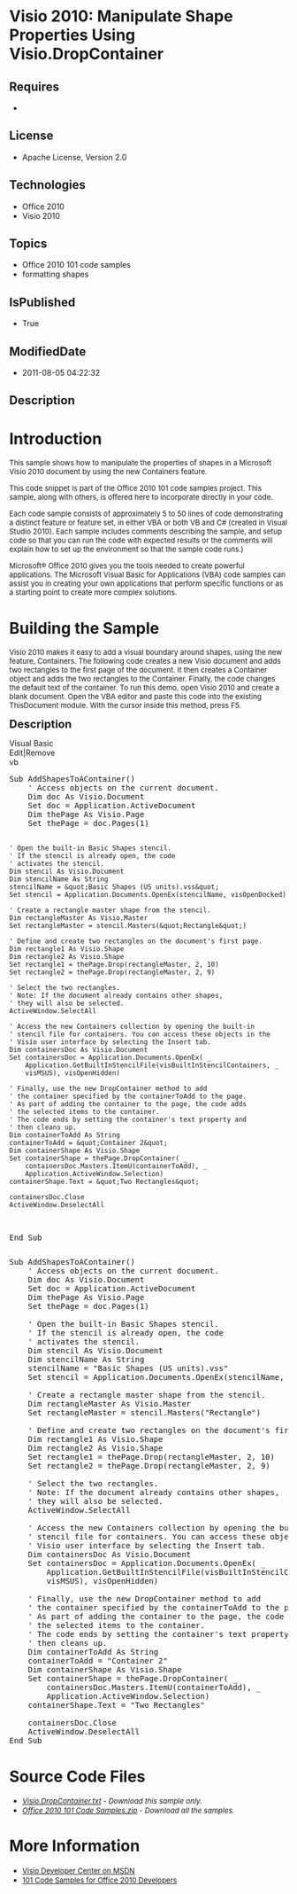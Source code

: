 # Visio 2010: Manipulate Shape Properties Using Visio.DropContainer
## Requires
* 
## License
* Apache License, Version 2.0
## Technologies
* Office 2010
* Visio 2010
## Topics
* Office 2010 101 code samples
* formatting shapes
## IsPublished
* True
## ModifiedDate
* 2011-08-05 04:22:32
## Description

<h1>Introduction</h1>
<p><span style="font-size:small">This sample shows how to manipulate the properties of shapes in a Microsoft Visio 2010 document by using the new Containers feature.</span></p>
<p><span style="font-size:small">This code snippet is part of the Office 2010 101 code samples project. This sample, along with others, is offered here to incorporate directly in your code.</span></p>
<p><span style="font-size:small">Each code sample consists of approximately 5 to 50 lines of code demonstrating a distinct feature or feature set, in either VBA or both VB and C# (created in Visual Studio 2010). Each sample includes comments describing the
 sample, and setup code so that you can run the code with expected results or the comments will explain how to set up the environment so that the sample code runs.)</span></p>
<p><span style="font-size:small">Microsoft&reg; Office 2010 gives you the tools needed to create powerful applications. The Microsoft Visual Basic for Applications (VBA) code samples can assist you in creating your own applications that perform specific functions
 or as a starting point to create more complex solutions.</span></p>
<h1><span>Building the Sample</span></h1>
<p><span style="font-size:small">Visio 2010 makes it easy to add a visual boundary around shapes,&nbsp;using the new feature, Containers. The following code creates a new Visio document and adds two rectangles to the first page of the document. It then creates
 a Container object and adds the two rectangles to the Container. Finally, the code changes the default text of the container. To run this demo, open Visio 2010 and create a blank document. Open the VBA editor and paste this code into the existing ThisDocument
 module.&nbsp;With the cursor inside this method, press F5.</span></p>
<p><span style="font-size:20px; font-weight:bold">Description</span></p>
<div class="scriptcode">
<div class="pluginEditHolder" pluginCommand="mceScriptCode">
<div class="title"><span>Visual Basic</span></div>
<div class="pluginLinkHolder"><span class="pluginEditHolderLink">Edit</span>|<span class="pluginRemoveHolderLink">Remove</span></div>
<span class="hidden">vb</span>
<pre class="hidden">Sub AddShapesToAContainer()
    ' Access objects on the current document.
    Dim doc As Visio.Document
    Set doc = Application.ActiveDocument
    Dim thePage As Visio.Page
    Set thePage = doc.Pages(1)
    
    ' Open the built-in Basic Shapes stencil.
    ' If the stencil is already open, the code
    ' activates the stencil.
    Dim stencil As Visio.Document
    Dim stencilName As String
    stencilName = &quot;Basic Shapes (US units).vss&quot;
    Set stencil = Application.Documents.OpenEx(stencilName, visOpenDocked)
    
    ' Create a rectangle master shape from the stencil.
    Dim rectangleMaster As Visio.Master
    Set rectangleMaster = stencil.Masters(&quot;Rectangle&quot;)
    
    ' Define and create two rectangles on the document's first page.
    Dim rectangle1 As Visio.Shape
    Dim rectangle2 As Visio.Shape
    Set rectangle1 = thePage.Drop(rectangleMaster, 2, 10)
    Set rectangle2 = thePage.Drop(rectangleMaster, 2, 9)
    
    ' Select the two rectangles.
    ' Note: If the document already contains other shapes,
    ' they will also be selected.
    ActiveWindow.SelectAll
    
    ' Access the new Containers collection by opening the built-in
    ' stencil file for containers. You can access these objects in the
    ' Visio user interface by selecting the Insert tab.
    Dim containersDoc As Visio.Document
    Set containersDoc = Application.Documents.OpenEx( _
        Application.GetBuiltInStencilFile(visBuiltInStencilContainers, _
        visMSUS), visOpenHidden)
    
    ' Finally, use the new DropContainer method to add
    ' the container specified by the containerToAdd to the page.
    ' As part of adding the container to the page, the code adds 
    ' the selected items to the container.
    ' The code ends by setting the container's text property and 
    ' then cleans up.
    Dim containerToAdd As String
    containerToAdd = &quot;Container 2&quot;
    Dim containerShape As Visio.Shape
    Set containerShape = thePage.DropContainer( _
        containersDoc.Masters.ItemU(containerToAdd), _
        Application.ActiveWindow.Selection)
    containerShape.Text = &quot;Two Rectangles&quot;
    
    containersDoc.Close
    ActiveWindow.DeselectAll
End Sub</pre>
<div class="preview">
<pre class="vb"><span class="visualBasic__keyword">Sub</span>&nbsp;AddShapesToAContainer()&nbsp;
&nbsp;&nbsp;&nbsp;&nbsp;<span class="visualBasic__com">'&nbsp;Access&nbsp;objects&nbsp;on&nbsp;the&nbsp;current&nbsp;document.</span>&nbsp;
&nbsp;&nbsp;&nbsp;&nbsp;<span class="visualBasic__keyword">Dim</span>&nbsp;doc&nbsp;<span class="visualBasic__keyword">As</span>&nbsp;Visio.Document&nbsp;
&nbsp;&nbsp;&nbsp;&nbsp;<span class="visualBasic__keyword">Set</span>&nbsp;doc&nbsp;=&nbsp;Application.ActiveDocument&nbsp;
&nbsp;&nbsp;&nbsp;&nbsp;<span class="visualBasic__keyword">Dim</span>&nbsp;thePage&nbsp;<span class="visualBasic__keyword">As</span>&nbsp;Visio.Page&nbsp;
&nbsp;&nbsp;&nbsp;&nbsp;<span class="visualBasic__keyword">Set</span>&nbsp;thePage&nbsp;=&nbsp;doc.Pages(<span class="visualBasic__number">1</span>)&nbsp;
&nbsp;&nbsp;&nbsp;&nbsp;&nbsp;
&nbsp;&nbsp;&nbsp;&nbsp;<span class="visualBasic__com">'&nbsp;Open&nbsp;the&nbsp;built-in&nbsp;Basic&nbsp;Shapes&nbsp;stencil.</span>&nbsp;
&nbsp;&nbsp;&nbsp;&nbsp;<span class="visualBasic__com">'&nbsp;If&nbsp;the&nbsp;stencil&nbsp;is&nbsp;already&nbsp;open,&nbsp;the&nbsp;code</span>&nbsp;
&nbsp;&nbsp;&nbsp;&nbsp;<span class="visualBasic__com">'&nbsp;activates&nbsp;the&nbsp;stencil.</span>&nbsp;
&nbsp;&nbsp;&nbsp;&nbsp;<span class="visualBasic__keyword">Dim</span>&nbsp;stencil&nbsp;<span class="visualBasic__keyword">As</span>&nbsp;Visio.Document&nbsp;
&nbsp;&nbsp;&nbsp;&nbsp;<span class="visualBasic__keyword">Dim</span>&nbsp;stencilName&nbsp;<span class="visualBasic__keyword">As</span>&nbsp;<span class="visualBasic__keyword">String</span>&nbsp;
&nbsp;&nbsp;&nbsp;&nbsp;stencilName&nbsp;=&nbsp;<span class="visualBasic__string">&quot;Basic&nbsp;Shapes&nbsp;(US&nbsp;units).vss&quot;</span>&nbsp;
&nbsp;&nbsp;&nbsp;&nbsp;<span class="visualBasic__keyword">Set</span>&nbsp;stencil&nbsp;=&nbsp;Application.Documents.OpenEx(stencilName,&nbsp;visOpenDocked)&nbsp;
&nbsp;&nbsp;&nbsp;&nbsp;&nbsp;
&nbsp;&nbsp;&nbsp;&nbsp;<span class="visualBasic__com">'&nbsp;Create&nbsp;a&nbsp;rectangle&nbsp;master&nbsp;shape&nbsp;from&nbsp;the&nbsp;stencil.</span>&nbsp;
&nbsp;&nbsp;&nbsp;&nbsp;<span class="visualBasic__keyword">Dim</span>&nbsp;rectangleMaster&nbsp;<span class="visualBasic__keyword">As</span>&nbsp;Visio.Master&nbsp;
&nbsp;&nbsp;&nbsp;&nbsp;<span class="visualBasic__keyword">Set</span>&nbsp;rectangleMaster&nbsp;=&nbsp;stencil.Masters(<span class="visualBasic__string">&quot;Rectangle&quot;</span>)&nbsp;
&nbsp;&nbsp;&nbsp;&nbsp;&nbsp;
&nbsp;&nbsp;&nbsp;&nbsp;<span class="visualBasic__com">'&nbsp;Define&nbsp;and&nbsp;create&nbsp;two&nbsp;rectangles&nbsp;on&nbsp;the&nbsp;document's&nbsp;first&nbsp;page.</span>&nbsp;
&nbsp;&nbsp;&nbsp;&nbsp;<span class="visualBasic__keyword">Dim</span>&nbsp;rectangle1&nbsp;<span class="visualBasic__keyword">As</span>&nbsp;Visio.Shape&nbsp;
&nbsp;&nbsp;&nbsp;&nbsp;<span class="visualBasic__keyword">Dim</span>&nbsp;rectangle2&nbsp;<span class="visualBasic__keyword">As</span>&nbsp;Visio.Shape&nbsp;
&nbsp;&nbsp;&nbsp;&nbsp;<span class="visualBasic__keyword">Set</span>&nbsp;rectangle1&nbsp;=&nbsp;thePage.Drop(rectangleMaster,&nbsp;<span class="visualBasic__number">2</span>,&nbsp;<span class="visualBasic__number">10</span>)&nbsp;
&nbsp;&nbsp;&nbsp;&nbsp;<span class="visualBasic__keyword">Set</span>&nbsp;rectangle2&nbsp;=&nbsp;thePage.Drop(rectangleMaster,&nbsp;<span class="visualBasic__number">2</span>,&nbsp;<span class="visualBasic__number">9</span>)&nbsp;
&nbsp;&nbsp;&nbsp;&nbsp;&nbsp;
&nbsp;&nbsp;&nbsp;&nbsp;<span class="visualBasic__com">'&nbsp;Select&nbsp;the&nbsp;two&nbsp;rectangles.</span>&nbsp;
&nbsp;&nbsp;&nbsp;&nbsp;<span class="visualBasic__com">'&nbsp;Note:&nbsp;If&nbsp;the&nbsp;document&nbsp;already&nbsp;contains&nbsp;other&nbsp;shapes,</span>&nbsp;
&nbsp;&nbsp;&nbsp;&nbsp;<span class="visualBasic__com">'&nbsp;they&nbsp;will&nbsp;also&nbsp;be&nbsp;selected.</span>&nbsp;
&nbsp;&nbsp;&nbsp;&nbsp;ActiveWindow.SelectAll&nbsp;
&nbsp;&nbsp;&nbsp;&nbsp;&nbsp;
&nbsp;&nbsp;&nbsp;&nbsp;<span class="visualBasic__com">'&nbsp;Access&nbsp;the&nbsp;new&nbsp;Containers&nbsp;collection&nbsp;by&nbsp;opening&nbsp;the&nbsp;built-in</span>&nbsp;
&nbsp;&nbsp;&nbsp;&nbsp;<span class="visualBasic__com">'&nbsp;stencil&nbsp;file&nbsp;for&nbsp;containers.&nbsp;You&nbsp;can&nbsp;access&nbsp;these&nbsp;objects&nbsp;in&nbsp;the</span>&nbsp;
&nbsp;&nbsp;&nbsp;&nbsp;<span class="visualBasic__com">'&nbsp;Visio&nbsp;user&nbsp;interface&nbsp;by&nbsp;selecting&nbsp;the&nbsp;Insert&nbsp;tab.</span>&nbsp;
&nbsp;&nbsp;&nbsp;&nbsp;<span class="visualBasic__keyword">Dim</span>&nbsp;containersDoc&nbsp;<span class="visualBasic__keyword">As</span>&nbsp;Visio.Document&nbsp;
&nbsp;&nbsp;&nbsp;&nbsp;<span class="visualBasic__keyword">Set</span>&nbsp;containersDoc&nbsp;=&nbsp;Application.Documents.OpenEx(&nbsp;_&nbsp;
&nbsp;&nbsp;&nbsp;&nbsp;&nbsp;&nbsp;&nbsp;&nbsp;Application.GetBuiltInStencilFile(visBuiltInStencilContainers,&nbsp;_&nbsp;
&nbsp;&nbsp;&nbsp;&nbsp;&nbsp;&nbsp;&nbsp;&nbsp;visMSUS),&nbsp;visOpenHidden)&nbsp;
&nbsp;&nbsp;&nbsp;&nbsp;&nbsp;
&nbsp;&nbsp;&nbsp;&nbsp;<span class="visualBasic__com">'&nbsp;Finally,&nbsp;use&nbsp;the&nbsp;new&nbsp;DropContainer&nbsp;method&nbsp;to&nbsp;add</span>&nbsp;
&nbsp;&nbsp;&nbsp;&nbsp;<span class="visualBasic__com">'&nbsp;the&nbsp;container&nbsp;specified&nbsp;by&nbsp;the&nbsp;containerToAdd&nbsp;to&nbsp;the&nbsp;page.</span>&nbsp;
&nbsp;&nbsp;&nbsp;&nbsp;<span class="visualBasic__com">'&nbsp;As&nbsp;part&nbsp;of&nbsp;adding&nbsp;the&nbsp;container&nbsp;to&nbsp;the&nbsp;page,&nbsp;the&nbsp;code&nbsp;adds&nbsp;</span>&nbsp;
&nbsp;&nbsp;&nbsp;&nbsp;<span class="visualBasic__com">'&nbsp;the&nbsp;selected&nbsp;items&nbsp;to&nbsp;the&nbsp;container.</span>&nbsp;
&nbsp;&nbsp;&nbsp;&nbsp;<span class="visualBasic__com">'&nbsp;The&nbsp;code&nbsp;ends&nbsp;by&nbsp;setting&nbsp;the&nbsp;container's&nbsp;text&nbsp;property&nbsp;and&nbsp;</span>&nbsp;
&nbsp;&nbsp;&nbsp;&nbsp;<span class="visualBasic__com">'&nbsp;then&nbsp;cleans&nbsp;up.</span>&nbsp;
&nbsp;&nbsp;&nbsp;&nbsp;<span class="visualBasic__keyword">Dim</span>&nbsp;containerToAdd&nbsp;<span class="visualBasic__keyword">As</span>&nbsp;<span class="visualBasic__keyword">String</span>&nbsp;
&nbsp;&nbsp;&nbsp;&nbsp;containerToAdd&nbsp;=&nbsp;<span class="visualBasic__string">&quot;Container&nbsp;2&quot;</span>&nbsp;
&nbsp;&nbsp;&nbsp;&nbsp;<span class="visualBasic__keyword">Dim</span>&nbsp;containerShape&nbsp;<span class="visualBasic__keyword">As</span>&nbsp;Visio.Shape&nbsp;
&nbsp;&nbsp;&nbsp;&nbsp;<span class="visualBasic__keyword">Set</span>&nbsp;containerShape&nbsp;=&nbsp;thePage.DropContainer(&nbsp;_&nbsp;
&nbsp;&nbsp;&nbsp;&nbsp;&nbsp;&nbsp;&nbsp;&nbsp;containersDoc.Masters.ItemU(containerToAdd),&nbsp;_&nbsp;
&nbsp;&nbsp;&nbsp;&nbsp;&nbsp;&nbsp;&nbsp;&nbsp;Application.ActiveWindow.Selection)&nbsp;
&nbsp;&nbsp;&nbsp;&nbsp;containerShape.Text&nbsp;=&nbsp;<span class="visualBasic__string">&quot;Two&nbsp;Rectangles&quot;</span>&nbsp;
&nbsp;&nbsp;&nbsp;&nbsp;&nbsp;
&nbsp;&nbsp;&nbsp;&nbsp;containersDoc.Close&nbsp;
&nbsp;&nbsp;&nbsp;&nbsp;ActiveWindow.DeselectAll&nbsp;
<span class="visualBasic__keyword">End</span>&nbsp;<span class="visualBasic__keyword">Sub</span></pre>
</div>
</div>
</div>
<h1><span>Source Code Files</span></h1>
<ul>
<li><span style="font-size:small"><em><em><a id="26200" href="/site/view/file/26200/1/Visio.DropContainer.txt">Visio.DropContainer.txt</a>&nbsp;- Download this sample only.<br>
</em></em></span></li><li><span style="font-size:small"><em><em><a id="26201" href="/site/view/file/26201/1/Office%202010%20101%20Code%20Samples.zip">Office 2010 101 Code Samples.zip</a>&nbsp;- Download all the samples.</em></em></span>
</li></ul>
<h1>More Information</h1>
<ul>
<li><span style="font-size:small"><a href="http://msdn.microsoft.com/en-us/office/aa905478">Visio Developer Center on MSDN</a></span>
</li><li><span style="font-size:small"><a href="http://msdn.microsoft.com/en-us/office/hh360994">101 Code Samples for Office 2010 Developers</a></span>
</li></ul>
